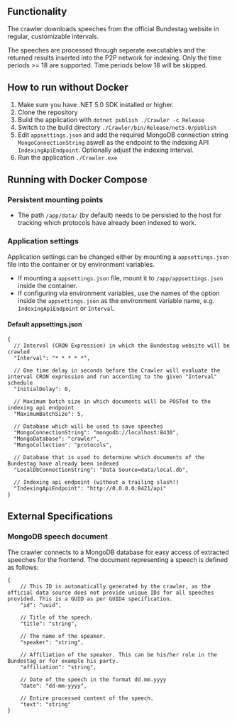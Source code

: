 ## Functionality
The crawler downloads speeches from the official Bundestag website in regular, customizable intervals.

The speeches are processed through seperate executables and the returned results inserted into the P2P network for indexing. Only the time periods >= 18 are supported. Time periods below 18 will be skipped.

## How to run without Docker
1. Make sure you have .NET 5.0 SDK installed or higher.
1. Clone the repository
1. Build the application with `dotnet publish ./Crawler -c Release`
1. Switch to the build directory `./Crawler/bin/Release/net5.0/publish`
1. Edit `appsettings.json` and add the required MongoDB connection string `MongoConnectionString` aswell as the endpoint to the indexing API `IndexingApiEndpoint`. Optionally adjust the indexing interval.
1. Run the application `./Crawler.exe`

## Running with Docker Compose
### Persistent mounting points
- The path `/app/data/` (by default) needs to be persisted to the host for tracking which protocols have already been indexed to work.

### Application settings
Application settings can be changed either by mounting a `appsettings.json` file into the container or by environment variables.

- If mounting a `appsettings.json` file, mount it to `/app/appsettings.json` inside the container.
- If configuring via environment variables, use the names of the option inside the `appsettings.json` as the environment variable name, e.g. `IndexingApiEndpoint` or `Interval`.

#### Default appsettings.json
```jsonc
{
  // Interval (CRON Expression) in which the Bundestag website will be crawled
  "Interval": "* * * * *",

  // One time delay in seconds before the Crawler will evaluate the interval CRON expression and run according to the given "Interval" schedule
  "InitialDelay": 0,

  // Maximum batch size in which documents will be POSTed to the indexing api endpoint
  "MaximumBatchSize": 5,

  // Database which will be used to save speeches
  "MongoConnectionString": "mongodb://localhost:8430",
  "MongoDatabase": "crawler",
  "MongoCollection": "protocols",

  // Database that is used to determine which documents of the Bundestag have already been indexed
  "LocalDbConnectionString": "Data Source=data/local.db",

  // Indexing api endpoint (without a trailing slash!)
  "IndexingApiEndpoint": "http://0.0.0.0:8421/api"
}
```

## External Specifications
### MongoDB speech document
The crawler connects to a MongoDB database for easy access of extracted speeches for the frontend. The document representing a speech is defined as follows:

```JSON5
{
    // This ID is automatically generated by the crawler, as the official data source does not provide unique IDs for all speeches provided. This is a GUID as per GUID4 specification.
    "id": "uuid",

    // Title of the speech.
    "title": "string",
    
    // The name of the speaker.
    "speaker": "string",

    // Affiliation of the speaker. This can be his/her role in the Bundestag or for example his party.
    "affiliation": "string",

    // Date of the speech in the format dd.mm.yyyy
    "date": "dd-mm-yyyy",

    // Entire processed content of the speech.
    "text": "string"
}
```
